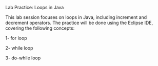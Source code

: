 Lab Practice: Loops in Java

This lab session focuses on loops in Java, including increment and decrement operators. The practice will be done using the Eclipse IDE, covering the following concepts:

1- for loop

2- while loop

3- do-while loop